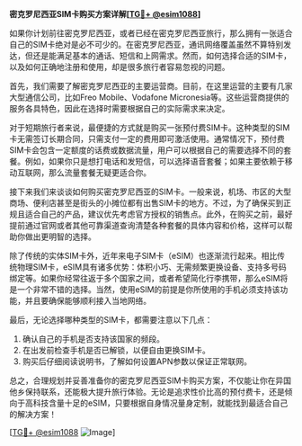 **密克罗尼西亚SIM卡购买方案详解[[TG💪+ @esim1088](https://t.me/s/esim1088)]**

如果你计划前往密克罗尼西亚，或者已经在密克罗尼西亚旅行，那么拥有一张适合自己的SIM卡绝对是必不可少的。在密克罗尼西亚，通讯网络覆盖虽然不算特别发达，但还是能满足基本的通话、短信和上网需求。然而，如何选择合适的SIM卡，以及如何正确地注册和使用，却是很多旅行者容易忽视的问题。

首先，我们需要了解密克罗尼西亚的主要运营商。目前，在这里运营的主要有几家大型通信公司，比如Freo Mobile、Vodafone Micronesia等。这些运营商提供的服务各具特色，因此在选择时需要根据自己的实际需求来决定。

对于短期旅行者来说，最便捷的方式就是购买一张预付费SIM卡。这种类型的SIM卡无需签订长期合同，只需支付一定的费用即可激活使用。通常情况下，预付费SIM卡会包含一定额度的话费或数据流量，用户可以根据自己的需要选择不同的套餐。例如，如果你只是想打电话和发短信，可以选择语音套餐；如果主要依赖于移动互联网，那么流量套餐无疑更适合你。

接下来我们来谈谈如何购买密克罗尼西亚的SIM卡。一般来说，机场、市区的大型商场、便利店甚至是街头的小摊位都有出售SIM卡的地方。不过，为了确保买到正规且适合自己的产品，建议优先考虑官方授权的销售点。此外，在购买之前，最好提前通过官网或者其他可靠渠道查询清楚各种套餐的具体内容和价格，这样可以帮助你做出更明智的选择。

除了传统的实体SIM卡外，近年来电子SIM卡（eSIM）也逐渐流行起来。相比传统物理SIM卡，eSIM具有诸多优势：体积小巧、无需频繁更换设备、支持多号码绑定等。如果你经常往返于多个国家之间，或者希望简化行李携带，那么eSIM将是一个非常不错的选择。当然，使用eSIM的前提是你所使用的手机必须支持该功能，并且要确保能够顺利接入当地网络。

最后，无论选择哪种类型的SIM卡，都需要注意以下几点：
1. 确认自己的手机是否支持该国家的频段。
2. 在出发前检查手机是否已解锁，以便自由更换SIM卡。
3. 购买后仔细阅读说明书，了解如何设置APN参数以保证正常联网。

总之，合理规划并妥善准备你的密克罗尼西亚SIM卡购买方案，不仅能让你在异国他乡保持联系，还能极大提升旅行体验。无论是追求性价比高的预付费卡，还是倾向于高科技含量十足的eSIM，只要根据自身情况量身定制，就能找到最适合自己的解决方案！

[[TG💪+ @esim1088](https://t.me/s/esim1088) ![Image](https://i.postimg.cc/4NQfJmqS/Snipaste-2025-05-13-00-14-12.png)]
